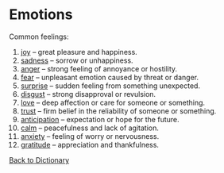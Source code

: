 # Emotions

Common feelings:

1. [joy](joy.md) – great pleasure and happiness.
2. [sadness](sadness.md) – sorrow or unhappiness.
3. [anger](anger.md) – strong feeling of annoyance or hostility.
4. [fear](fear.md) – unpleasant emotion caused by threat or danger.
5. [surprise](surprise.md) – sudden feeling from something unexpected.
6. [disgust](disgust.md) – strong disapproval or revulsion.
7. [love](love.md) – deep affection or care for someone or something.
8. [trust](trust.md) – firm belief in the reliability of someone or something.
9. [anticipation](anticipation.md) – expectation or hope for the future.
10. [calm](calm.md) – peacefulness and lack of agitation.
11. [anxiety](anxiety.md) – feeling of worry or nervousness.
12. [gratitude](gratitude.md) – appreciation and thankfulness.

[Back to Dictionary](../dictionary.md)
